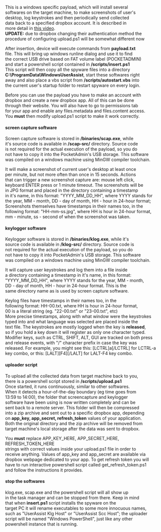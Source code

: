 This is a windows specific payload, which will install several  
softwares on the target machine, to make screenshots of user's  
desktop, log keystrokes and then periodically send collected  
data back to a specified dropbox account. It is described in  
more detail in [this video](https://www.youtube.com/watch?v=pKTy7eIpTOI).  
**UPDATE:** due to dropbox changing their authentication method the  
procedure of configuring upload.ps1 will be somewhat different now   
  
After insertion, device will execute commands from **payload.txt**  
file. This will bring up windows runline dialog and use it to find  
the correct USB drive based on FAT volume label (POCKETADMIN)  
and start a powershell script contained in **/scripts/insert.ps1**  
This script will then copy all the spyware files into a directory  
**C:\ProgramData\WindowsUserAssist**, start these softwares right  
away and also place a vbs script from **/scripts/autostart.vbs** into  
the current user's startup folder to restart spyware on every login.  
  
Before you can use the payload you have to make an account with  
dropbox and create a new dropbox app. All of this can be done  
through their website. You will also have to go to permissions tab  
for your app and enable any files.metadata and files.content access.  
You **must** then modify upload.ps1 script to make it work correctly.  
  
#### screen capture software  
  
Screen capture software is stored in **/binaries/scap.exe**, while  
it's source code is available in **/scap-src/** directory. Source code  
is not required for the actual execution of the payload, so you do  
not have to copy it into the PocketAdmin's USB storage. This software  
was compiled on a windows machine using MinGW compiler toolchain.  
  
It will make a screenshot of current user's desktop at least once  
per minute, but not more often than once in 15 seconds. Actions  
that can trigger a new screenshot capture are: mouse left click,  
keyboard ENTER press or 1 minute timeout. The screenshots will be  
in JPG format and placed in the directory containing a timestamp  
in it's name, in this format: "YYYY_MM_DD_HH", where YYYY stands for  
the year, MM - month, DD - day of month, HH - hour in 24-hour format;  
Screenshots themselves have timestamps in their names too, in the  
following format: "HH-mm-ss.jpg", where HH is hour in 24-hour format,  
mm - minute, ss - second of when the screenshot was taken.  
  
#### keylogger software
  
Keylogger software is stored in **/binaries/klog.exe**, while it's  
source code is available in **/klog-src/** directory. Source code is  
not required for the actual execution of the payload, so you do  
not have to copy it into PocketAdmin's USB storage. This software  
was compiled on a windows machine using MinGW compiler toolchain.  
  
It will capture user keystrokes and log them into a file inside  
a directory containing a timestamp in it's name, in this format:  
"YYYY_MM_DD_HH", where YYYY stands for the year, MM - month,  
DD - day of month, HH - hour in 24-hour format. This is the  
same directory name as is used by screen capture software.  
  
Keylog files have timestamps in their names too, in the  
following format: HH-00.txt, where HH is hour in 24-hour format,  
00 is a literal string (eg. "22-00.txt" or "23-00.txt", etc)  
More precise timestamps, along with what window were the keystrokes  
typed into and what language was selected are placed inside the  
text file. The keystrokes are mostly logged when the key is **released**,  
so if you hold a key down it will register as only one character typed.  
Modifier keys, such as CTRL, SHIFT, ALT, GUI are tracked on both press  
and release events, with "/" character prefix in case the key was  
released. For example, you might see this: [LCTRL]a[/LCTRL] for LCTRL-a  
key combo, or this: [LALT][F4][/LALT] for LALT-F4 key combo.  
  
#### uploader script
  
To upload all the collected data from target machine back to you,  
there is a powershell script stored in **/scripts/upload.ps1**  
Once started, it runs continuously, similar to other softwares.  
When it detects a hour-of-the-day boundary (eg time goes from  
13:59 to 14:00), the folder that screencapture and keylogger  
software have been using is now written completely and can be  
sent back to a remote server. This folder will then be compressed  
into a zip archive and sent out to a specific dropbox app, depending  
on **app_key, app_secret, refresh_token** values of your application.  
Both the original directory and the zip archive will be removed from  
target machine's local storage after the data was sent to dropbox.  
  
You **must** replace APP_KEY_HERE, APP_SECRET_HERE, REFRESH_TOKEN_HERE  
strings with correct values inside your upload.ps1 file in order to  
receive anything. Values of app_key and app_secret are available via  
dropbox webpage dedicated to your app. To get refresh token you will  
have to run interactive powershell script called get_refresh_token.ps1  
and follow the instructions it provides.  
  
  
#### stop the softwares
  
klog.exe, scap.exe and the powershell script will all show up  
in the task manager and can be stopped from there. Keep in mind  
that when **insert.ps1** script installs the spyware on the  
target PC it will rename executables to some more innocuous names,  
such as "UserAssist Klg Host" or "UserAssist Scc Host"; the uploader  
script will be named "Windows PowerShell", just like any other  
powershell instance that is running.  
  